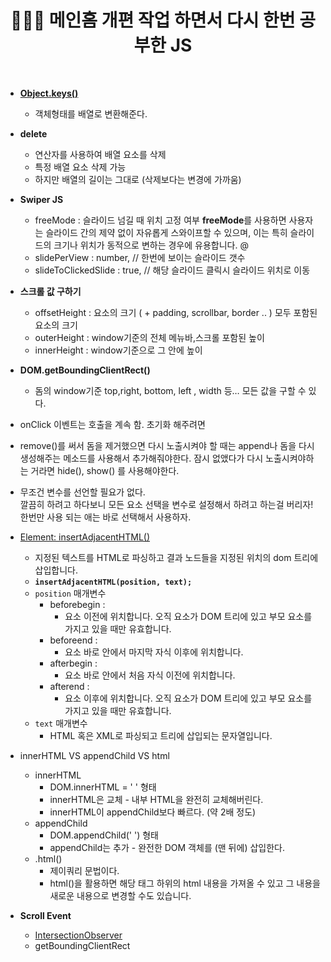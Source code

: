 # <div align="center">👩🏻‍💻 메인홈 개편 작업 하면서 다시 한번 공부한 JS</div>

<br>

- [**Object.keys()**](https://developer.mozilla.org/ko/docs/Web/JavaScript/Reference/Global_Objects/Object/keys)

  - 객체형태를 배열로 변환해준다.

- **delete**

  - 연산자를 사용하여 배열 요소를 삭제
  - 특정 배열 요소 삭제 가능
  - 하지만 배열의 길이는 그대로 (삭제보다는 변경에 가까움)

- **Swiper JS**
  - freeMode : 슬라이드 넘길 때 위치 고정 여부
    **freeMode**를 사용하면 사용자는 슬라이드 간의 제약 없이 자유롭게 스와이프할 수 있으며,
    이는 특히 슬라이드의 크기나 위치가 동적으로 변하는 경우에 유용합니다. @
  - slidePerView : number, // 한번에 보이는 슬라이드 갯수
  - slideToClickedSlide : true, // 해당 슬라이드 클릭시 슬라이드 위치로 이동
- **스크롤 값 구하기**
  - offsetHeight : 요소의 크기 ( + padding, scrollbar, border .. ) 모두 포함된 요소의 크기
  - outerHeight : window기준의 전체 메뉴바,스크롤 포함된 높이
  - innerHeight : window기준으로 그 안에 높이
- **DOM.getBoundingClientRect()**
  - 돔의 window기준 top,right, bottom, left , width 등… 모든 값을 구할 수 있다.
- onClick 이벤트는 호출을 계속 함. 초기화 해주려면
- remove()를 써서 돔을 제거했으면 다시 노출시켜야 할 때는 append나 돔을 다시 생성해주는 메소드를 사용해서 추가해줘야한다. 잠시 없앴다가 다시 노출시켜야하는 거라면 hide(), show() 를 사용해야한다.
- 무조건 변수를 선언할 필요가 없다.  
  깔끔히 하려고 하다보니 모든 요소 선택을 변수로 설정해서 하려고 하는걸 버리자! 한번만 사용 되는 애는 바로 선택해서 사용하자.
- [Element: insertAdjacentHTML()](https://developer.mozilla.org/ko/docs/Web/API/Element/insertAdjacentHTML)

  - 지정된 텍스트를 HTML로 파싱하고 결과 노드들을 지정된 위치의 dom 트리에 삽입합니다.
  - **`insertAdjacentHTML(position, text);`**
  - `position` 매개변수
    - beforebegin :
      - 요소 이전에 위치합니다. 오직 요소가 DOM 트리에 있고 부모 요소를 가지고 있을 때만 유효합니다.
    - beforeend :
      - 요소 바로 안에서 마지막 자식 이후에 위치합니다.
    - afterbegin :
      - 요소 바로 안에서 처음 자식 이전에 위치합니다.
    - afterend :
      - 요소 이후에 위치합니다. 오직 요소가 DOM 트리에 있고 부모 요소를 가지고 있을 때만 유효합니다.
  - `text` 매개변수
    - HTML 혹은 XML로 파싱되고 트리에 삽입되는 문자열입니다.

- innerHTML VS appendChild VS html

  - innerHTML
    - DOM.innerHTML = ' ' 형태
    - innerHTML은 교체 - 내부 HTML을 완전히 교체해버린다.
    - innerHTML이 appendChild보다 빠르다. (약 2배 정도)
  - appendChild
    - DOM.appendChild(' ') 형태
    - appendChild는 추가 - 완전한 DOM 객체를 (맨 뒤에) 삽입한다.
  - .html()
    - 제이쿼리 문법이다.
    - html()을 활용하면 해당 태그 하위의 html 내용을 가져올 수 있고 그 내용을 새로운 내용으로 변경할 수도 있습니다.

- **Scroll Event**
  - [IntersectionObserver]()
  - getBoundingClientRect

